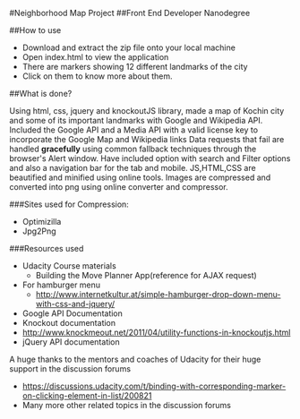 #Neighborhood Map Project
##Front End Developer Nanodegree

##How to use

* Download and extract the zip file onto your local machine
* Open index.html to view the application
* There are markers showing 12 different landmarks of the city
* Click on them to know more about them.

##What is done?

Using html, css, jquery and knockoutJS library, made a map of Kochin city and some of its important landmarks with Google and Wikipedia API.
Included the Google API and a Media API  with a valid license key to incorporate the Google Map and Wikipedia links
Data requests that fail are handled **gracefully** using common fallback techniques through the browser's Alert window.
Have included option with search and Filter options and also a navigation bar for the tab and mobile.
JS,HTML,CSS are beautified and minified using online tools.
Images are compressed and converted into png using online converter and compressor.

###Sites used for Compression:

* Optimizilla
* Jpg2Png

###Resources used

* Udacity Course materials
    * Building the Move Planner App(reference for AJAX request)
* For hamburger menu
    * http://www.internetkultur.at/simple-hamburger-drop-down-menu-with-css-and-jquery/
* Google API Documentation
* Knockout documentation
* http://www.knockmeout.net/2011/04/utility-functions-in-knockoutjs.html
* jQuery API documentation

A huge thanks to the mentors and coaches of Udacity for their huge support in the discussion forums
  * https://discussions.udacity.com/t/binding-with-corresponding-marker-on-clicking-element-in-list/200821
  * Many more other related topics in the discussion forums